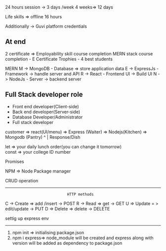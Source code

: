 24 hours session -> 3 days /week
4 weeks=> 12 days

Life skills => offline 16 hours

Additionally -> Guvi platform credentials

## At end

2 certificate => Employability skill course completion
MERN stack course completion - E Certificate
Trophies - 4 best students

MERN
M -> MongoDB - Database => store application data
E -> ExpressJs - Framework -> handle server and API
R -> React - Frontend UI -> Build UI
N -> NodeJs - Server -> backend server

## Full Stack developer role

- Front end developer(Client-side)
- Back end developer(Server-side)
- Database Developer/Administrator
- Full stack developer

customer => react(UI/menu) => Express (Waiter) => Nodejs(Kitchen) => Mongodb (Pantry)
^
|
Response/Dish

let => your daily lunch order(you can change it tomorrow)  
 const => your college ID number

Promises

NPM => Node Package manager

CRUD operation

---

                                HTTP methods

C -> Create => add /insert -> POST
R -> Read => get -> GET
U => Update = > edit/update -> PUT
D => Delete => delete -> DELETE

settig up express env

---

1.  npm init => initialising package.json
2.  npm i express=> node_module will be created and express along with version will be added as dependency to package.json
